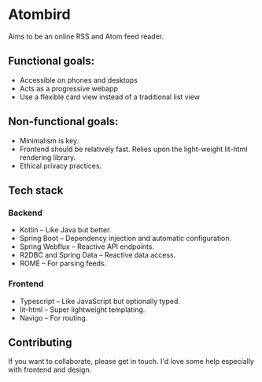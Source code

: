 # Atombird
Aims to be an online RSS and Atom feed reader.

## Functional goals:
* Accessible on phones and desktops
* Acts as a progressive webapp
* Use a flexible card view instead of a traditional list view

## Non-functional goals:
* Minimalism is key.
* Frontend should be relatively fast. Relies upon the light-weight lit-html rendering library.
* Ethical privacy practices.

## Tech stack
### Backend
* Kotlin – Like Java but better.
* Spring Boot – Dependency injection and automatic configuration.
* Spring Webflux – Reactive API endpoints.
* R2DBC and Spring Data – Reactive data access.
* ROME – For parsing feeds.

### Frontend
* Typescript – Like JavaScript but optionally typed.
* lit-html – Super lightweight templating.
* Navigo – For routing.

## Contributing
If you want to collaborate, please get in touch. I'd love some help especially with frontend and design.
